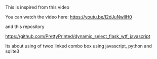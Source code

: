 This is inspired from this video 

You can watch the video here: https://youtu.be/I2dJuNwlIH0

and this repository

https://github.com/PrettyPrinted/dynamic_select_flask_wtf_javascript

Its about using of twoo linked combo box using javascript, python and sqlite3
